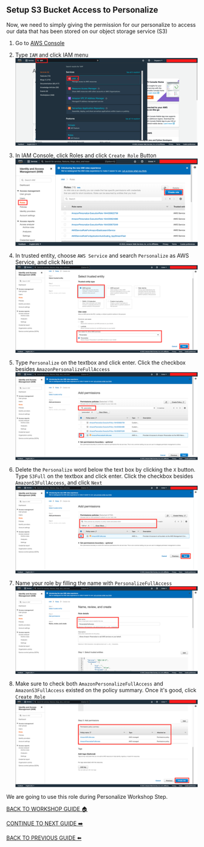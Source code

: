 ## Setup S3 Bucket Access to Personalize

Now, we need to simply giving the permission for our personalize to access our data that has been stored on our object storage service (S3)

1. Go to [AWS Console](https://ap-southeast-1.console.aws.amazon.com/console/home?region=ap-southeast-1)
2. Type `IAM` and click IAM menu
    ![](../images/SetupAccess/2.png)

3. In IAM Console, click Roles and click `Create Role` Button
    ![](../images/SetupAccess/3.png)

4. In trusted entity, choose `AWS Service` and search `Personalize` as AWS Service, and click Next
    ![](../images/SetupAccess/4.png)

5. Type `Personalize` on the textbox and click enter. Click the checkbox besides `AmazonPersonalizeFullAccess`
    ![](../images/SetupAccess/5.png)

6. Delete the `Personalize` word below the text box by clicking the `X` button. Type `S3Full` on the textbox and click enter. Click the checkbox besides `AmazonS3FullAccess`, and click `Next`
    ![](../images/SetupAccess/6.png)

7. Name your role by filling the name with `PersonalizeFullAccess`
    ![](../images/SetupAccess/7.png)

8. Make sure to check both `AmazonPersonalizeFullAccess` and `AmazonS3FullAccess` existed on the policy summary. Once it's good, click `Create Role`
    ![](../images/SetupAccess/8.png)

We are going to use this role during Personalize Workshop Step.

[BACK TO WORKSHOP GUIDE :house:](../README.md)

[CONTINUE TO NEXT GUIDE :arrow_right:](Personalize.md)

[BACK TO PREVIOUS GUIDE :arrow_left:](SetupData.md)